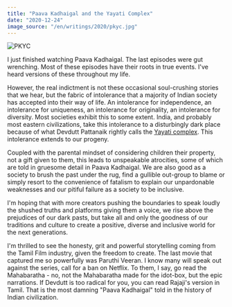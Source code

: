 ```yaml
---
title: "Paava Kadhaigal and the Yayati Complex"
date: "2020-12-24"
image_source: "/en/writings/2020/pkyc.jpg"
---
```


![PKYC](/en/writings/2020/pkyc.jpg)

I just finished watching Paava Kadhaigal. The last episodes were gut wrenching. Most of these episodes have their roots in true events. I've heard versions of these throughout my life.

However, the real indictment is not these occasional soul-crushing stories that we hear, but the fabric of intolerance that a majority of Indian society has accepted into their way of life. An intolerance for independence, an intolerance for uniqueness, an intolerance for originality, an intolerance for diversity. Most societies exhibit this to some extent. India, and probably most eastern civilizations, take this intolerance to a disturbingly dark place because of what Devdutt Pattanaik rightly calls the [Yayati complex](https://devdutt.com/articles/from-oedipus-to-yayati/). This intolerance extends to our progeny.

Coupled with the parental mindset of considering children their property, not a gift given to them, this leads to unspeakable atrocities, some of which are told in gruesome detail in Paava Kadhaigal. We are also good as a society to brush the past under the rug, find a gullible out-group to blame or simply resort to the convenience of fatalism to explain our unpardonable weaknesses and our pitiful failure as a society to be inclusive.

I'm hoping that with more creators pushing the boundaries to speak loudly the shushed truths and platforms giving them a voice, we rise above the prejudices of our dark pasts, but take all and only the goodness of our traditions and culture to create a positive, diverse and inclusive world for the next generations.

I'm thrilled to see the honesty, grit and powerful storytelling coming from the Tamil Film industry, given the freedom to create. The last movie that captured me so powerfully was Paruthi Veeran. I know many will speak out against the series, call for a ban on Netflix. To them, I say, go read the Mahabaratha - no, not the Mahabaratha made for the idot-box, but the epic narrations. If Devdutt is too radical for you, you can read Rajaji's version in Tamil. That is the most damning "Paava Kadhaigal" told in the history of Indian civilization.